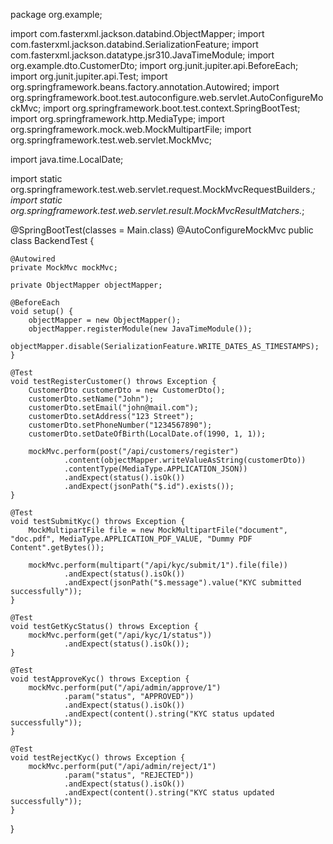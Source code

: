 package org.example;

import com.fasterxml.jackson.databind.ObjectMapper;
import com.fasterxml.jackson.databind.SerializationFeature;
import com.fasterxml.jackson.datatype.jsr310.JavaTimeModule;
import org.example.dto.CustomerDto;
import org.junit.jupiter.api.BeforeEach;
import org.junit.jupiter.api.Test;
import org.springframework.beans.factory.annotation.Autowired;
import org.springframework.boot.test.autoconfigure.web.servlet.AutoConfigureMockMvc;
import org.springframework.boot.test.context.SpringBootTest;
import org.springframework.http.MediaType;
import org.springframework.mock.web.MockMultipartFile;
import org.springframework.test.web.servlet.MockMvc;

import java.time.LocalDate;

import static org.springframework.test.web.servlet.request.MockMvcRequestBuilders.*;
import static org.springframework.test.web.servlet.result.MockMvcResultMatchers.*;

@SpringBootTest(classes = Main.class)
@AutoConfigureMockMvc
public class BackendTest {

    @Autowired
    private MockMvc mockMvc;

    private ObjectMapper objectMapper;

    @BeforeEach
    void setup() {
        objectMapper = new ObjectMapper();
        objectMapper.registerModule(new JavaTimeModule());
        objectMapper.disable(SerializationFeature.WRITE_DATES_AS_TIMESTAMPS);
    }

    @Test
    void testRegisterCustomer() throws Exception {
        CustomerDto customerDto = new CustomerDto();
        customerDto.setName("John");
        customerDto.setEmail("john@mail.com");
        customerDto.setAddress("123 Street");
        customerDto.setPhoneNumber("1234567890");
        customerDto.setDateOfBirth(LocalDate.of(1990, 1, 1));

        mockMvc.perform(post("/api/customers/register")
                .content(objectMapper.writeValueAsString(customerDto))
                .contentType(MediaType.APPLICATION_JSON))
                .andExpect(status().isOk())
                .andExpect(jsonPath("$.id").exists());
    }

    @Test
    void testSubmitKyc() throws Exception {
        MockMultipartFile file = new MockMultipartFile("document", "doc.pdf", MediaType.APPLICATION_PDF_VALUE, "Dummy PDF Content".getBytes());

        mockMvc.perform(multipart("/api/kyc/submit/1").file(file))
                .andExpect(status().isOk())
                .andExpect(jsonPath("$.message").value("KYC submitted successfully"));
    }

    @Test
    void testGetKycStatus() throws Exception {
        mockMvc.perform(get("/api/kyc/1/status"))
                .andExpect(status().isOk());
    }

    @Test
    void testApproveKyc() throws Exception {
        mockMvc.perform(put("/api/admin/approve/1")
                .param("status", "APPROVED"))
                .andExpect(status().isOk())
                .andExpect(content().string("KYC status updated successfully"));
    }

    @Test
    void testRejectKyc() throws Exception {
        mockMvc.perform(put("/api/admin/reject/1")
                .param("status", "REJECTED"))
                .andExpect(status().isOk())
                .andExpect(content().string("KYC status updated successfully"));
    }
}
